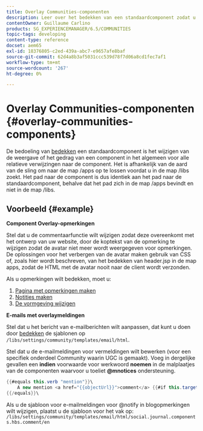 ```yaml
---
title: Overlay Communities-componenten
description: Leer over het bedekken van een standaardcomponent zodat u de verschijning of het gedrag van een component globaal kunt veranderen, voor alle relatieve verwijzingen naar de component.
contentOwner: Guillaume Carlino
products: SG_EXPERIENCEMANAGER/6.5/COMMUNITIES
topic-tags: developing
content-type: reference
docset: aem65
exl-id: 18376805-c2ed-439a-abc7-e9657afe8baf
source-git-commit: 62d4a8b3af5031ccc539d78f7d06a8cd1fec7af1
workflow-type: tm+mt
source-wordcount: '267'
ht-degree: 0%

---
```


# Overlay Communities-componenten {#overlay-communities-components}

De bedoeling van [bedekken](/help/communities/client-customize.md#overlays) een standaardcomponent is het wijzigen van de weergave of het gedrag van een component in het algemeen voor alle relatieve verwijzingen naar de component. Het is afhankelijk van de aard van de sling om naar de map /apps op te lossen voordat u in de map /libs zoekt. Het pad naar de component is dus identiek aan het pad naar de standaardcomponent, behalve dat het pad zich in de map /apps bevindt en niet in de map /libs.

## Voorbeeld {#example}

**Component Overlay-opmerkingen**

Stel dat u de commentaarfunctie wilt wijzigen zodat deze overeenkomt met het ontwerp van uw website, door de koptekst van de opmerking te wijzigen zodat de avatar niet meer wordt weergegeven voor opmerkingen. De oplossingen voor het verbergen van de avatar maken gebruik van CSS of, zoals hier wordt beschreven, van het bedekken van header.jsp in de map apps, zodat de HTML met de avatar nooit naar de client wordt verzonden.

Als u opmerkingen wilt bedekken, moet u:

1. [Pagina met opmerkingen maken](/help/communities/overlay-create-comments-page.md)
1. [Notities maken](/help/communities/overlay-create-nodes.md)
1. [De vormgeving wijzigen](/help/communities/overlay-alter-appearance.md)

**E-mails met overlaymeldingen**

Stel dat u het bericht van e-mailberichten wilt aanpassen, dat kunt u doen door [bedekken](/help/communities/client-customize.md#overlays) de sjablonen op `/libs/settings/community/templates/email/html`.

Stel dat u de e-mailmeldingen voor vermeldingen wilt bewerken (voor een specifiek onderdeel Community waarin UGC is gemaakt). Voeg in dergelijke gevallen een **indien** voorwaarde voor werkwoord **noemen** in de malplaatjes van de componenten waarvoor u toeliet **@mnotices** ondersteuning.

```java
{{#equals this.verb "mention"}}\
    A new mention <a href="{{objectUrl}}">comment</a> {{#if this.target.properties.[jcr:title]}}to the article "{{{target.displayName}}}" {{/if}}was added by {{{user.name}}} on {{dateUtil this.published format="EEE, d MMM yyyy HH:mm:ss z"}}.\n \
{{/equals}}\
```

Als u de sjabloon voor e-mailmeldingen voor @notify in blogopmerkingen wilt wijzigen, plaatst u de sjabloon voor het vak op: `/libs/settings/community/templates/email/html/social.journal.components.hbs.comment/en`
